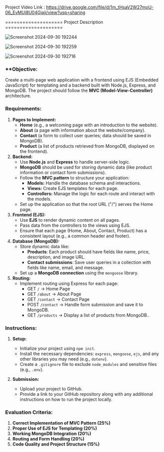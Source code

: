 Project Video Link : https://drive.google.com/file/d/1m_tHsaV2W27moU-06_EvMUi8U04Gjaji/view?usp=sharing



==================== Project Description ====================

![Screenshot 2024-09-30 192244](https://github.com/user-attachments/assets/71684dd9-e9fd-43d4-b026-f90fc48436dd)

![Screenshot 2024-09-30 192259](https://github.com/user-attachments/assets/82133ada-44e0-4860-a059-2be261d6259a)

![Screenshot 2024-09-30 192716](https://github.com/user-attachments/assets/da467257-8fc7-435b-8ff6-5558be80b817)


### **Objective:

Create a multi-page web application with a frontend using EJS (Embedded JavaScript) for templating and a backend built with Node.js, Express, and MongoDB. The project should follow the **MVC (Model-View-Controller)** architecture.

### **Requirements:**

1. **Pages to Implement:**
    - **Home** (e.g., a welcoming page with an introduction to the website).
    - **About** (a page with information about the website/company).
    - **Contact** (a form to collect user queries; data should be saved in MongoDB).
    - **Product** (a list of products retrieved from MongoDB, displayed on the frontend).
2. **Backend:**
    - Use **Node.js** and **Express** to handle server-side logic.
    - **MongoDB** should be used for storing dynamic data (like product information or contact form submissions).
    - Follow the **MVC pattern** to structure your application:
        - **Models:** Handle the database schema and interactions.
        - **Views:** Create EJS templates for each page.
        - **Controllers:** Manage the logic for each route and interact with the models.
    - Set up the application so that the root URL ("/") serves the Home page.
3. **Frontend (EJS):**
    - Use **EJS** to render dynamic content on all pages.
    - Pass data from the controllers to the views using EJS.
    - Ensure that each page (Home, About, Contact, Product) has a consistent layout (e.g., a common header and footer).
4. **Database (MongoDB):**
    - Store dynamic data like:
        - **Products**: Each product should have fields like name, price, description, and image URL.
        - **Contact submissions**: Save user queries in a collection with fields like name, email, and message.
    - Set up a **MongoDB connection** using the `mongoose` library.
5. **Routing:**
    - Implement routing using Express for each page:
        - GET `/` → Home Page
        - GET `/about` → About Page
        - GET `/contact` → Contact Page
        - POST `/contact` → Handle form submission and save it to MongoDB.
        - GET `/products` → Display a list of products from MongoDB..

### **Instructions:**

1. **Setup:**
    - Initialize your project using `npm init`.
    - Install the necessary dependencies: `express`, `mongoose`, `ejs`, and any other libraries you may need (e.g., `dotenv`).
    - Create a `.gitignore` file to exclude `node_modules` and sensitive files (e.g., `.env`).

    
3. **Submission:**
    - Upload your project to GitHub.
    - Provide a link to your GitHub repository along with any additional instructions on how to run the project locally.

### **Evaluation Criteria:**

1. **Correct Implementation of MVC Pattern (25%)**
2. **Proper Use of EJS for Templating (20%)**
3. **Working MongoDB Integration (20%)**
4. **Routing and Form Handling (20%)**
5. **Code Quality and Project Structure (15%)**
